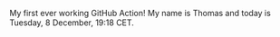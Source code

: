 My first ever working GitHub Action!
My name is Thomas and today is Tuesday, 8 December, 19:18 CET. 
